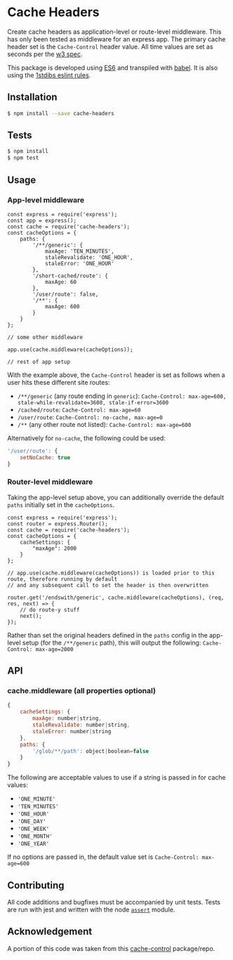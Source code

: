 # Cache Headers

Create cache headers as application-level or route-level middleware. This has only been tested as middleware for an express app.
The primary cache header set is the `Cache-Control` header value. All time values are set as seconds per the [w3 spec][spec].

This package is developed using [ES6][es6-moz] and transpiled with [babel]. It is also using the [1stdibs eslint rules][eslint-rules].

## Installation

```sh
$ npm install --save cache-headers
```

## Tests
```sh
$ npm install
$ npm test
```

## Usage

### App-level middleware

```es6
const express = require('express');
const app = express();
const cache = require('cache-headers');
const cacheOptions = {
    paths: {
        '/**/generic': {
            maxAge: 'TEN_MINUTES',
            staleRevalidate: 'ONE_HOUR',
            staleError: 'ONE_HOUR'
        },
        '/short-cached/route': {
            maxAge: 60
        },
        '/user/route': false,
        '/**': {
            maxAge: 600
        }
    }
};

// some other middleware

app.use(cache.middleware(cacheOptions));

// rest of app setup
```

With the example above, the `Cache-Control` header is set as follows when a user hits these different site routes:
- `/**/generic` (any route ending in `generic`): `Cache-Control: max-age=600, stale-while-revalidate=3600, stale-if-error=3600`
- `/cached/route`: `Cache-Control: max-age=60`
- `/user/route`: `Cache-Control: no-cache, max-age=0`
- `/**` (any other route not listed): `Cache-Control: max-age=600`

Alternatively for `no-cache`, the following could be used:

```js
'/user/route': {
    setNoCache: true
}
```

### Router-level middleware

Taking the app-level setup above, you can additionally override the default `paths` initially set in the `cacheOptions`.

```es6
const express = require('express');
const router = express.Router();
const cache = require('cache-headers');
const cacheOptions = {
    cacheSettings: {
        "maxAge": 2000
    }
};

// app.use(cache.middleware(cacheOptions)) is loaded prior to this route, therefore running by default
// and any subsequent call to set the header is then overwritten

router.get('/endswith/generic', cache.middleware(cacheOptions), (req, res, next) => {
    // do route-y stuff
    next();
});

```

Rather than set the original headers defined in the `paths` config in the app-level setup (for the `/**/generic` path), this will output the following: `Cache-Control: max-age=2000`

## API

### cache.middleware (all properties optional)
```js
{
    cacheSettings: {
        maxAge: number|string,
        staleRevalidate: number|string,
        staleError: number|string
    },
    paths: {
        '/glob/**/path': object|boolean=false
    }
}
```

The following are acceptable values to use if a string is passed in for cache values:

- `'ONE_MINUTE'`
- `'TEN_MINUTES'`
- `'ONE_HOUR'`
- `'ONE_DAY'`
- `'ONE_WEEK'`
- `'ONE_MONTH'`
- `'ONE_YEAR'`

If no options are passed in, the default value set is `Cache-Control: max-age=600`

## Contributing
All code additions and bugfixes must be accompanied by unit tests. Tests are run with jest and
written with the node [`assert`][assert] module.

## Acknowledgement
A portion of this code was taken from this [cache-control][cache-control] package/repo.

[eslint-rules]: https://github.com/1stdibs/eslint-config-1stdibs
[babel]: https://babeljs.io/
[es6-moz]: https://developer.mozilla.org/en-US/docs/Web/JavaScript/New_in_JavaScript/ECMAScript_6_support_in_Mozilla
[spec]: http://www.w3.org/Protocols/rfc2616/rfc2616-sec14.html#sec14.9.3
[cache-control]: https://github.com/divshot/cache-control
[assert]: https://nodejs.org/api/assert.html
